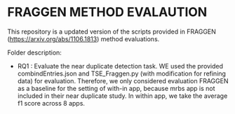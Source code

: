 # FRAGGEN METHOD EVALAUTION
This repository is a updated version of the scripts provided in FRAGGEN (https://arxiv.org/abs/1106.1813) method evaluations.

Folder description:<br>

- RQ1 : Evaluate the near duplicate detection task. WE used the provided combindEntries.json and TSE_Fraggen.py (with modification for refining data) for evaluation. Therefore, we only considered evaluation FRAGGEN as a baseline for the setting of with-in app, because mrbs app is not included in their near duplicate study. In within app, we take the average f1 score across 8 apps.

